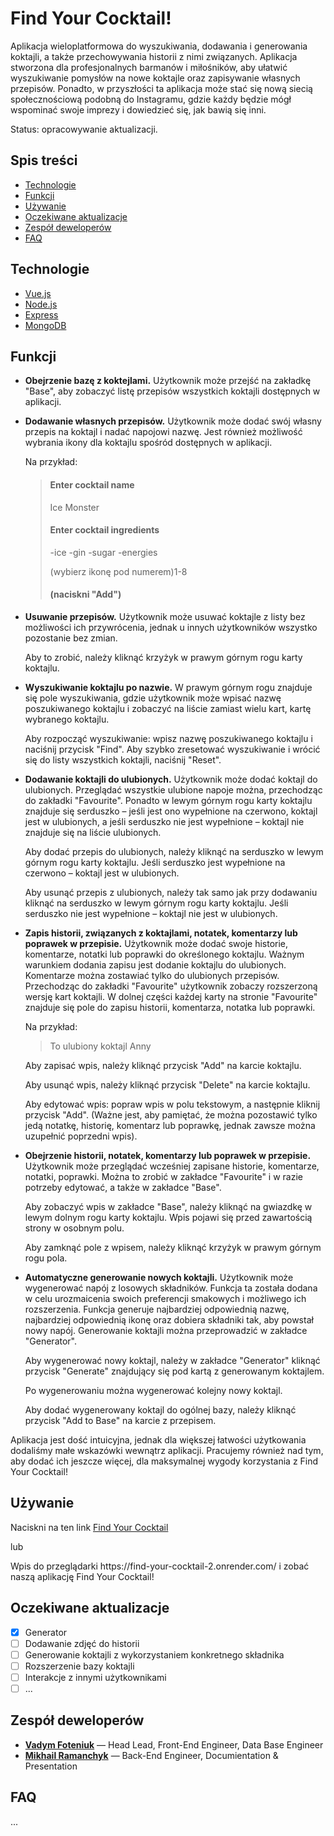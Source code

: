 # Find Your Cocktail!
Aplikacja wieloplatformowa do wyszukiwania, dodawania i generowania koktajli, a także przechowywania historii z nimi związanych. Aplikacja stworzona dla profesjonalnych barmanów i miłośników, aby ułatwić wyszukiwanie pomysłów na nowe koktajle oraz zapisywanie własnych przepisów. Ponadto, w przyszłości ta aplikacja może stać się nową siecią społecznościową podobną do Instagramu, gdzie każdy będzie mógł wspominać swoje imprezy i dowiedzieć się, jak bawią się inni.

Status: opracowywanie aktualizacji.

## Spis treści
- [Technologie](#technologie)
- [Funkcji](#funkcji)
- [Używanie](#używanie)
- [Oczekiwane aktualizacje](#oczekiwane-aktualizacje)
- [Zespół deweloperów](#zespół-deweloperów)
- [FAQ](#faq)

## Technologie
- [Vue.js](https://vuejs.org/)
- [Node.js](https://nodejs.org/)
- [Express](https://expressjs.com/)
- [MongoDB](https://www.mongodb.com/)

## Funkcji
- **Obejrzenie bazę z koktejlami.** Użytkownik może przejść na zakładkę "Base", aby zobaczyć listę przepisów wszystkich koktajli dostępnych w aplikacji.
- **Dodawanie własnych przepisów.** Użytkownik może dodać swój własny przepis na koktajl i nadać napojowi nazwę. Jest również możliwość wybrania ikony dla koktajlu spośród dostępnych w aplikacji. 
    
    Na przykład:
    > <h4>Enter cocktail name</h4>
    > <p>Ice Monster</p>
    > <h4>Enter cocktail ingredients</h4>
    > <p>-ice -gin -sugar -energies</p>
    > <p>(wybierz ikonę pod numerem)1-8</p>
    > <h4>(naciskni "Add")</h4>

- **Usuwanie przepisów.** Użytkownik może usuwać koktajle z listy bez możliwości ich przywrócenia, jednak u innych użytkowników wszystko pozostanie bez zmian. 
    
    Aby to zrobić, należy kliknąć krzyżyk w prawym górnym rogu karty koktajlu.

- **Wyszukiwanie koktajlu po nazwie.** W prawym górnym rogu znajduje się pole wyszukiwania, gdzie użytkownik może wpisać nazwę poszukiwanego koktajlu i zobaczyć na liście zamiast wielu kart, kartę wybranego koktajlu.

    Aby rozpocząć wyszukiwanie: wpisz nazwę poszukiwanego koktajlu i naciśnij przycisk "Find". Aby szybko zresetować wyszukiwanie i wrócić się do listy wszystkich koktajli, naciśnij "Reset".

- **Dodawanie koktajli do ulubionych.** Użytkownik może dodać koktajl do ulubionych. Przeglądać wszystkie ulubione napoje można, przechodząc do zakładki "Favourite". Ponadto w lewym górnym rogu karty koktajlu znajduje się serduszko – jeśli jest ono wypełnione na czerwono, koktajl jest w ulubionych, a jeśli serduszko nie jest wypełnione – koktajl nie znajduje się na liście ulubionych.

    <p>Aby dodać przepis do ulubionych, należy kliknąć na serduszko w lewym górnym rogu karty koktajlu. Jeśli serduszko jest wypełnione na czerwono – koktajl jest w ulubionych.</p>
    <p>Aby usunąć przepis z ulubionych, należy tak samo jak przy dodawaniu kliknąć na serduszko w lewym górnym rogu karty koktajlu. Jeśli serduszko nie jest wypełnione – koktajl nie jest w ulubionych.</p>

- **Zapis historii, związanych z koktajlami, notatek, komentarzy lub poprawek w przepisie.** Użytkownik może dodać swoje historie, komentarze, notatki lub poprawki do określonego koktajlu. Ważnym warunkiem dodania zapisu jest dodanie koktajlu do ulubionych. Komentarze można zostawiać tylko do ulubionych przepisów. Przechodząc do zakładki "Favourite" użytkownik zobaczy rozszerzoną wersję kart koktajli. W dolnej części każdej karty na stronie "Favourite" znajduje się pole do zapisu historii, komentarza, notatka lub poprawki.

    Na przykład:
    > To ulubiony koktajl Anny

    <p>Aby zapisać wpis, należy kliknąć przycisk "Add" na karcie koktajlu.</p>
    <p>Aby usunąć wpis, należy kliknąć przycisk "Delete" na karcie koktajlu.</p>
    <p>Aby edytować wpis: popraw wpis w polu tekstowym, a następnie kliknij przycisk "Add". (Ważne jest, aby pamiętać, że można pozostawić tylko jedą notatkę, historię, komentarz lub poprawkę, jednak zawsze można uzupełnić poprzedni wpis).</p>

- **Obejrzenie historii, notatek, komentarzy lub poprawek w przepisie.** Użytkownik może przeglądać wcześniej zapisane historie, komentarze, notatki, poprawki. Można to zrobić w zakładce "Favourite" i w razie potrzeby edytować, a także w zakładce "Base".

    <p>Aby zobaczyć wpis w zakładce "Base", należy kliknąć na gwiazdkę w lewym dolnym rogu karty koktajlu. Wpis pojawi się przed zawartością strony w osobnym polu.</p>
    <p>Aby zamknąć pole z wpisem, należy kliknąć krzyżyk w prawym górnym rogu pola.</p>


- **Automatyczne generowanie nowych koktajli.** Użytkownik może wygenerować napój z losowych składników. Funkcja ta została dodana w celu urozmaicenia swoich preferencji smakowych i możliwego ich rozszerzenia. Funkcja generuje najbardziej odpowiednią nazwę, najbardziej odpowiednią ikonę oraz dobiera składniki tak, aby powstał nowy napój. Generowanie koktajli można przeprowadzić w zakładce "Generator".

    <p>Aby wygenerować nowy koktajl, należy w zakładce "Generator" kliknąć przycisk "Generate" znajdujący się pod kartą z generowanym koktajlem.</p>
    <p>Po wygenerowaniu można wygenerować kolejny nowy koktajl.</p>
    <p>Aby dodać wygenerowany koktajl do ogólnej bazy, należy kliknąć przycisk "Add to Base" na karcie z przepisem.</p>

<p>Aplikacja jest dość intuicyjna, jednak dla większej łatwości użytkowania dodaliśmy małe wskazówki wewnątrz aplikacji. Pracujemy również nad tym, aby dodać ich jeszcze więcej, dla maksymalnej wygody korzystania z Find Your Cocktail!</p>

## Używanie

Naciskni na ten link [Find Your Cocktail](https://find-your-cocktail-2.onrender.com/)

<p>lub</p>

<p>Wpis do przeglądarki https://find-your-cocktail-2.onrender.com/ i zobać naszą aplikację Find Your Cocktail!</p>

## Oczekiwane aktualizacje
- [x] Generator
- [ ] Dodawanie zdjęć do historii
- [ ] Generowanie koktajli z wykorzystaniem konkretnego składnika
- [ ] Rozszerzenie bazy koktajli
- [ ] Interakcje z innymi użytkownikami
- [ ] ...

## Zespół deweloperów
- **[Vadym Foteniuk](https://github.com/vxdosick)** — Head Lead, Front-End Engineer, Data Base Engineer
- **[Mikhail Ramanchyk](https://github.com/alekr0n)** — Back-End Engineer, Documientation & Presentation

## FAQ 
...
